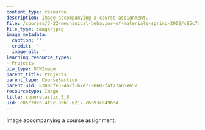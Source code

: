 ```yaml
---
content_type: resource
description: Image accompanying a course assignment.
file: /courses/3-22-mechanical-behavior-of-materials-spring-2008/c85c7deb4f2c85b16217c6993cd49b3d_superelastic_5_8.jpg
file_type: image/jpeg
image_metadata:
  caption: ''
  credit: ''
  image-alt: ''
learning_resource_types:
- Projects
ocw_type: OCWImage
parent_title: Projects
parent_type: CourseSection
parent_uid: 8388cfe3-4b2f-b7e7-0060-faf27a65e652
resourcetype: Image
title: superelastic_5_8
uid: c85c7deb-4f2c-85b1-6217-c6993cd49b3d
---
```

Image accompanying a course assignment.

